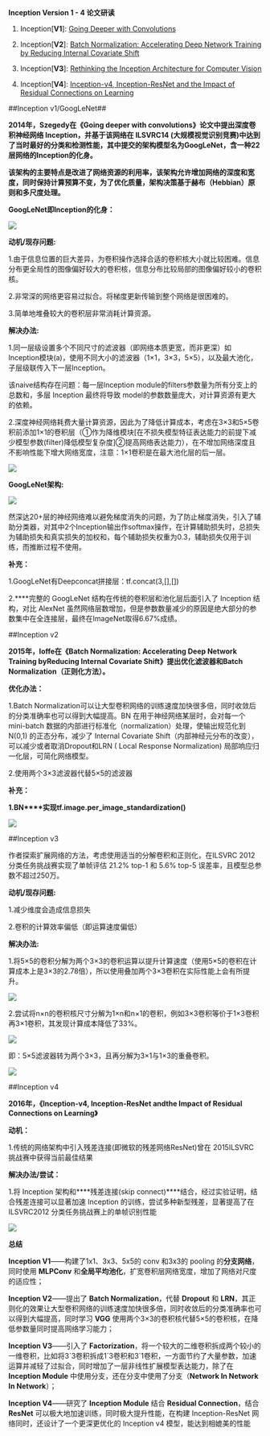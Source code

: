 **Inception Version 1 - 4 论文研读**

1. Inception[**V1**]: [Going Deeper with Convolutions](https://arxiv.org/abs/1409.4842)

2. Inception[**V2**]: [Batch Normalization: Accelerating Deep Network Training by Reducing Internal Covariate Shift](https://arxiv.org/abs/1502.03167)

3. Inception[**V3**]: [Rethinking the Inception Architecture for Computer Vision](https://arxiv.org/abs/1512.00567)

4. Inception[**V4**]: [Inception-v4, Inception-ResNet and the Impact of Residual Connections on Learning](https://arxiv.org/abs/1602.07261)

##Inception v1/GoogLeNet##

**2014年，Szegedy在《Going deeper with convolutions》论文中提出深度卷积神经网络 Inception，并基于该网络在 ILSVRC14 (大规模视觉识别竞赛)中达到了当时最好的分类和检测性能，其中提交的架构模型名为GoogLeNet，含一种22层网络的Inception的化身。**

**该架构的主要特点是改进了网络资源的利用率，该架构允许增加网络的深度和宽度，同时保持计算预算不变，为了优化质量，架构决策基于赫布（Hebbian）原则和多尺度处理。**

**GoogLeNet即Inception的化身：**

<img src="https://github.com/jm199504/Paper-Notes/blob/master/Inception%20v1-4/images/1.png">

**动机/现存问题:**

1.由于信息位置的巨大差异，为卷积操作选择合适的卷积核大小就比较困难。信息分布更全局性的图像偏好较大的卷积核，信息分布比较局部的图像偏好较小的卷积核。

2.非常深的网络更容易过拟合。将梯度更新传输到整个网络是很困难的。

3.简单地堆叠较大的卷积层非常消耗计算资源。

**解决办法:**

1.同一层级设置多个不同尺寸的滤波器（即网络本质更宽，而非更深）如Inception模块(a)，使用不同大小的滤波器（1×1，3×3，5×5），以及最大池化，子层级联传入下一层Inception。

该naive结构存在问题：每一层Inception module的filters参数量为所有分支上的总数和，多层 Inception 最终将导致 model的参数数量庞大，对计算资源有更大的依赖。

2.深度神经网络耗费大量计算资源，因此为了降低计算成本，考虑在3×3和5×5卷积前添加1×1的卷积层（①作为降维模块[在不损失模型特征表达能力的前提下减少模型参数(filter)降低模型复杂度]②提高网络表达能力），在不增加网络深度且不影响性能下增大网络宽度，注意：1×1卷积是在最大池化层的后一层。

<img src="https://github.com/jm199504/Paper-Notes/blob/master/Inception%20v1-4/images/2.png">

**GoogLeNet架构:**

<img src="https://github.com/jm199504/Paper-Notes/blob/master/Inception%20v1-4/images/3.png">

然深达20+层的神经网络难以避免梯度消失的问题，为了防止梯度消失，引入了辅助分类器，对其中2个Inception输出作softmax操作，在计算辅助损失时，总损失为辅助损失和真实损失的加权和，每个辅助损失权重为0.3，辅助损失仅用于训练，而推断过程不使用。

**补充：**

1.GoogLeNet有Deepconcat拼接层：tf.concat(3,[],[])

2.****完整的 GoogLeNet 结构在传统的卷积层和池化层后面引入了 Inception 结构，对比 AlexNet 虽然网络层数增加，但是参数数量减少的原因是绝大部分的参数集中在全连接层，最终在ImageNet取得6.67%成绩。

 

##Inception v2

**2015年，Ioffe在《Batch Normalization: Accelerating Deep Network Training byReducing Internal Covariate Shift》提出优化滤波器和Batch Normalization（正则化方法）。**

**优化办法：**

1.Batch Normalization可以让大型卷积网络的训练速度加快很多倍，同时收敛后的分类准确率也可以得到大幅提高。BN 在用于神经网络某层时，会对每一个 mini-batch 数据的内部进行标准化（normalization）处理，使输出规范化到 N(0,1) 的正态分布，减少了 Internal Covariate Shift（内部神经元分布的改变），可以减少或者取消Dropout和LRN ( Local Response Normalization) 局部响应归一化层，可简化网络模型。

2.使用两个3×3滤波器代替5×5的滤波器

**补充：**

**1.BN****实现tf.image.per_image_standardization()**

<img src="https://github.com/jm199504/Paper-Notes/blob/master/Inception%20v1-4/images/4.png">

##Inception v3


作者探索扩展网络的方法，考虑使用适当的分解卷积和正则化，在ILSVRC 2012 分类任务挑战赛实现了单帧评估 21.2% top-1 和 5.6% top-5 误差率，且模型总参数不超过250万。

**动机/现存问题:**

1.减少维度会造成信息损失

2.卷积的计算效率偏低（即运算速度偏低）

**解决办法:**

1.将5×5的卷积分解为两个3×3的卷积运算以提升计算速度（使用5×5的卷积在计算成本上是3×3的2.78倍），所以使用叠加两个3×3卷积在实际性能上会有所提升。

<img src="https://github.com/jm199504/Paper-Notes/blob/master/Inception%20v1-4/images/5.png">

2.尝试将n×n的卷积核尺寸分解为1×n和n×1的卷积，例如3×3卷积等价于1×3卷积再3×1卷积，其发现计算成本降低了33%。

<img src="https://github.com/jm199504/Paper-Notes/blob/master/Inception%20v1-4/images/6.png">

即：5×5滤波器转为两个3×3，且再分解为3×1与1×3的重叠卷积。

<img src="https://github.com/jm199504/Paper-Notes/blob/master/Inception%20v1-4/images/7.png">



##Inception v4


**2016年，《Inception-v4, Inception-ResNet andthe Impact of Residual Connections on Learning》**

**动机：**

1.传统的网络架构中引入残差连接(即微软的残差网络ResNet)曾在 2015ILSVRC 挑战赛中获得当前最佳结果


**解决办法/尝试：**

1.将 Inception 架构和****残差连接(skip connect)****结合，经过实验证明，结合残差连接可以显著加速 Inception 的训练，尝试多种新型残差，显著提高了在 ILSVRC2012 分类任务挑战赛上的单帧识别性能

<img src="https://github.com/jm199504/Paper-Notes/blob/master/Inception%20v1-4/images/8.png">



**总结**

**Inception V1**——构建了1x1、3x3、5x5的 conv 和3x3的 pooling 的**分支网络**，同时使用 **MLPConv** 和**全局平均池化**，扩宽卷积层网络宽度，增加了网络对尺度的适应性；


**Inception V2**——提出了 **Batch Normalization**，代替 **Dropout** 和 **LRN**，其正则化的效果让大型卷积网络的训练速度加快很多倍，同时收敛后的分类准确率也可以得到大幅提高，同时学习 **VGG** 使用两个3×3的卷积核代替5×5的卷积核，在降低参数量同时提高网络学习能力；


**Inception V3**——引入了 **Factorization**，将一个较大的二维卷积拆成两个较小的一维卷积，比如将3´3卷积拆成1´3卷积和3´1卷积，一方面节约了大量参数，加速运算并减轻了过拟合，同时增加了一层非线性扩展模型表达能力，除了在 **Inception Module** 中使用分支，还在分支中使用了分支（**Network In Network In Network**）；

**Inception V4**——研究了 **Inception Module** 结合 **Residual Connection**，结合 **ResNet** 可以极大地加速训练，同时极大提升性能，在构建 Inception-ResNet 网络同时，还设计了一个更深更优化的 Inception v4 模型，能达到相媲美的性能

 
